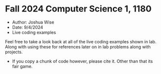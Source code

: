 # Fall 2024 Computer Science 1, 1180

- Author: Joshua Wise
- Date: 9/4/2024
- Live coding examples

Feel free to take a look back at all of the live coding examples shown in lab.
Along with using these for references later on in lab problems along with projects.

- If you copy a chunk of code however, please cite it. Other than that its fair game.
